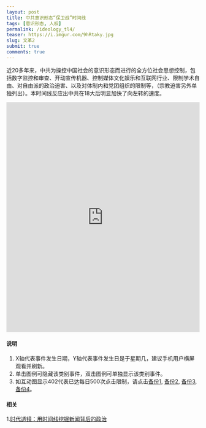 ```yaml
---
layout: post
title: 中共意识形态“保卫战”时间线
tags: [意识形态, 人权]
permalink: /ideology_tl4/
teaser: https://i.imgur.com/9hRtaky.jpg
slug: 文革2
submit: true
comments: true
---
```


近20多年来，中共为操控中国社会的意识形态而进行的全方位社会思想控制，包括数字监控和审查、开动宣传机器、控制媒体文化娱乐和互联网行业、限制学术自由、对自由派的政治迫害、以及对体制内和党团组织的限制等，（宗教迫害另外单独列出）。本时间线反应出中共在18大后明显加快了向左转的速度。

<!-- Start of iframe Code -->
<iframe width="100%" height="600" frameborder="0" scrolling="no" src="https://plot.ly/~chinatimeline/20.embed"></iframe>

<!-- End of iframe Code -->
#### 说明
1. X轴代表事件发生日期，Y轴代表事件发生日是于星期几，建议手机用户横屏观看并刷新。
2. 单击图例可隐藏该类别事件，双击图例可单独显示该类别事件。
3. 如互动图显示402代表已达每日500次点击限制，请点击[备份1](/ideology_tl1), [备份2](/ideology_tl2), [备份3](/ideology_tl3), [备份4](/ideology_tl4)。

#### 相关
1.[时代透镜：用时间线挖掘新闻背后的政治](https://matters.news/@chinatimeline/%E6%97%B6%E4%BB%A3%E9%80%8F%E9%95%9C-%E7%94%A8%E6%97%B6%E9%97%B4%E7%BA%BF%E6%8C%96%E6%8E%98%E6%96%B0%E9%97%BB%E8%83%8C%E5%90%8E%E7%9A%84%E6%94%BF%E6%B2%BB-zdpuAofz2CCLBQqoijirnM44gZJQWqVLmHYtQ43HTUS7MKe2c)
